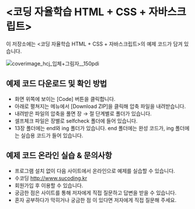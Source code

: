 # <코딩 자율학습 HTML + CSS + 자바스크립트> 

이 저장소에는 <코딩 자율학습 HTML + CSS + 자바스크립트>의 예제 코드가 담겨 있습니다.

![coverimage_hcj_입체+그림자__150pdi](https://github.com/gilbutITbook/080313/assets/6995518/bac2d403-e14d-4517-8fd3-7278e5f1b8a5)

## 예제 코드 다운로드 및 확인 방법

- 화면 위쪽에 보이는 [Code] 버튼을 클릭합니다.
- 아래로 펼쳐지는 메뉴에서 [Download ZIP]을 클릭해 압축 파일을 내려받습니다. 
- 내려받은 파일의 압축을 풀면 장 → 절 단계별로 폴더가 있습니다. 
- 셀프체크 파일은 장별로 selfcheck 폴더에 들어 있습니다. 
- 13장 폴더에는 end와 ing 폴더가 있습니다. end 폴더에는 완성 코드가, ing 폴더에는 실습용 코드가 들어 있습니다. 


## 예제 코드 온라인 실습 & 문의사항

- 프로그램 설치 없이 다음 사이트에서 온라인으로 예제를 실습할 수 있습니다. 
-	수코딩 http://www.sucoding.kr
- 회원가입 후 이용할 수 있습니다.
- 궁금한 점은 사이트를 통해 저자에게 직접 질문하고 답변을 받을 수 있습니다. 
- 혼자 공부하다가 막히거나 궁금한 점 이 있다면 저자에게 직접 질문해 주세요. 



